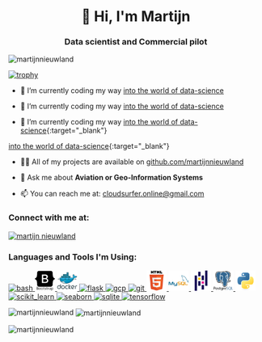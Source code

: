 <h1 align="center">👋 Hi, I'm Martijn</h1>
<h3 align="center">Data scientist and Commercial pilot</h3>

<p align="left"> <img src="https://komarev.com/ghpvc/?username=martijnnieuwland&label=Profile%20views&color=0e75b6&style=flat" alt="martijnnieuwland" /> </p>

[![trophy](https://github-profile-trophy.vercel.app/?username=martijnnieuwland&theme=onedark)](https://github.com/ryo-ma/github-profile-trophy)

- 🔭 I’m currently coding my way <a href="https://acrobat.adobe.com/id/urn:aaid:sc:EU:ff65b644-e549-48cc-8557-2abde1bc2f15" target="_blank">into the world of data-science</a>

- 🔭 I’m currently coding my way <a href="https://acrobat.adobe.com/id/urn:aaid:sc:EU:ff65b644-e549-48cc-8557-2abde1bc2f15" target="_blank">into the world of data-science</a>

- 🔭 I’m currently coding my way [into the world of data-science](https://acrobat.adobe.com/id/urn:aaid:sc:EU:ff65b644-e549-48cc-8557-2abde1bc2f15){:target="_blank"}


[into the world of data-science](https://acrobat.adobe.com/id/urn:aaid:sc:EU:ff65b644-e549-48cc-8557-2abde1bc2f15){:target="_blank"}

- 👨‍💻 All of my projects are available on [github.com/martijnnieuwland](https://github.com/martijnnieuwland)

- 💬 Ask me about **Aviation or Geo-Information Systems**

- 📫 You can reach me at: <cloudsurfer.online@gmail.com>

<h3 align="left">Connect with me at:</h3>
<p align="left">
<a href="https://linkedin.com/in/martijnnieuwland" target="blank" rel="noopener"><img align="center" src="https://raw.githubusercontent.com/rahuldkjain/github-profile-readme-generator/master/src/images/icons/Social/linked-in-alt.svg" alt="martijn nieuwland" height="30" width="40" /></a>
</p>

<h3 align="left">Languages and Tools I'm Using:</h3>
<p align="left"> <a href="https://www.gnu.org/software/bash/" target="_blank" rel="noreferrer"> <img src="https://www.vectorlogo.zone/logos/gnu_bash/gnu_bash-icon.svg" alt="bash" width="40" height="40"/> </a> <a href="https://getbootstrap.com" target="_blank" rel="noreferrer"> <img src="https://raw.githubusercontent.com/devicons/devicon/master/icons/bootstrap/bootstrap-plain-wordmark.svg" alt="bootstrap" width="40" height="40"/> </a> <a href="https://www.docker.com/" target="_blank" rel="noreferrer"> <img src="https://raw.githubusercontent.com/devicons/devicon/master/icons/docker/docker-original-wordmark.svg" alt="docker" width="40" height="40"/> </a> <a href="https://flask.palletsprojects.com/" target="_blank" rel="noreferrer"> <img src="https://www.vectorlogo.zone/logos/pocoo_flask/pocoo_flask-icon.svg" alt="flask" width="40" height="40"/> </a> <a href="https://cloud.google.com" target="_blank" rel="noreferrer"> <img src="https://www.vectorlogo.zone/logos/google_cloud/google_cloud-icon.svg" alt="gcp" width="40" height="40"/> </a> <a href="https://git-scm.com/" target="_blank" rel="noreferrer"> <img src="https://www.vectorlogo.zone/logos/git-scm/git-scm-icon.svg" alt="git" width="40" height="40"/> </a> <a href="https://www.w3.org/html/" target="_blank" rel="noreferrer"> <img src="https://raw.githubusercontent.com/devicons/devicon/master/icons/html5/html5-original-wordmark.svg" alt="html5" width="40" height="40"/> </a> <a href="https://www.mysql.com/" target="_blank" rel="noreferrer"> <img src="https://raw.githubusercontent.com/devicons/devicon/master/icons/mysql/mysql-original-wordmark.svg" alt="mysql" width="40" height="40"/> </a> <a href="https://pandas.pydata.org/" target="_blank" rel="noreferrer"> <img src="https://raw.githubusercontent.com/devicons/devicon/2ae2a900d2f041da66e950e4d48052658d850630/icons/pandas/pandas-original.svg" alt="pandas" width="40" height="40"/> </a> <a href="https://www.postgresql.org" target="_blank" rel="noreferrer"> <img src="https://raw.githubusercontent.com/devicons/devicon/master/icons/postgresql/postgresql-original-wordmark.svg" alt="postgresql" width="40" height="40"/> </a> <a href="https://www.python.org" target="_blank" rel="noreferrer"> <img src="https://raw.githubusercontent.com/devicons/devicon/master/icons/python/python-original.svg" alt="python" width="40" height="40"/> </a> <a href="https://scikit-learn.org/" target="_blank" rel="noreferrer"> <img src="https://upload.wikimedia.org/wikipedia/commons/0/05/Scikit_learn_logo_small.svg" alt="scikit_learn" width="40" height="40"/> </a> <a href="https://seaborn.pydata.org/" target="_blank" rel="noreferrer"> <img src="https://seaborn.pydata.org/_images/logo-mark-lightbg.svg" alt="seaborn" width="40" height="40"/> </a> <a href="https://www.sqlite.org/" target="_blank" rel="noreferrer"> <img src="https://www.vectorlogo.zone/logos/sqlite/sqlite-icon.svg" alt="sqlite" width="40" height="40"/> </a> <a href="https://www.tensorflow.org" target="_blank" rel="noreferrer"> <img src="https://www.vectorlogo.zone/logos/tensorflow/tensorflow-icon.svg" alt="tensorflow" width="40" height="40"/> </a> </p>

<p><img align="left" src="https://github-readme-stats.vercel.app/api/top-langs?username=martijnnieuwland&show_icons=true&locale=en&layout=compact" alt="martijnnieuwland" /></p>

<p>&nbsp;<img align="center" src="https://github-readme-stats.vercel.app/api?username=martijnnieuwland&show_icons=true&locale=en" alt="martijnnieuwland" /></p>

<p><img align="center" src="https://github-readme-streak-stats.herokuapp.com/?user=martijnnieuwland&" alt="martijnnieuwland" /></p>
